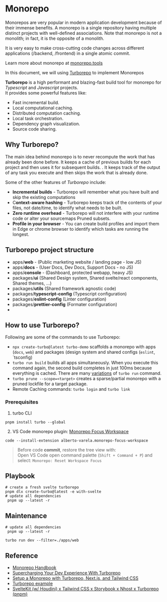 # Monorepo

Monorepos are very popular in modern application development because of their immense benefits.
A monorepo is a single repository having multiple distinct projects with well-defined associations.
Note that monorepo is not a monolith; in fact, it is the opposite of a monolith.

It is very easy to make cross-cutting code changes across different applications (/backend, /frontend) in a single atomic commit.

Learn more about monorepo at [monorepo.tools](https://monorepo.tools/)

In this document, we will using [Turborepo](https://turbo.build/) to implement Monorepos


**Turborepo** is a high performant and blazing-fast build tool for monorepo for *Typescript* and *Javascript* projects.  
It provides some powerful features like:

- Fast incremental build.
- Local computational caching.
- Distributed computation caching.
- Local task orchestration.
- Dependency graph visualization.
- Source code sharing.

## Why Turborepo?
The main idea behind monorepo is to never recompute the work that has already been done before. It keeps a cache of previous builds for each project and then uses it for subsequent builds. . It keeps track of the output of any task you execute and then skips the work that is already done.

Some of the other features of *Turborepo* include:
- **Incremental builds** - Turborepo will remember what you have built and skip the existing computations
- C**ontext-aware hashing** - Turborepo keeps track of the contents of your files, not date/time, to identify what needs to be built.
- **Zero runtime overhead** - Turborepo will not interfere with your runtime code or alter your sourcemaps
Pruned subsets. 
- **Profile in your browser** - You can create build profiles and import them in Edge or chrome browser to identify which tasks are running the longest.

## Turborepo project structure
- apps/**web** - (Public marketing website / landing page - low JS)
- apps/**docs** - (User Docs, Dev Docs, Support Docs - no JS)
- apps/**console** - (Dashboard, protected webapp, heavy JS)
- packages/**ui** (Shared Design system, Shared svelte/react components, Shared themes, …)
- packages/**utils** (Shared framework agnostic code)
- packages/**typescript-config** (Typescript configuration)
- packages/**eslint-config** (Linter configuration)
- packages/**prettier-config** (Formater configuration)
- 
## How to use Turborepo?
Following are some of the commands to use Turborepo:

- `npx create-turbo@latest turbo-demo` scaffolds a monorepo with apps (`docs`, `web`) and packages (design system and shared configs (`eslint`, `tsconfig)
- `turbo run build`  builds all apps simultaneously. When you execute this command again, the second build completes in just 100ms because everything is cached. There are many [variations](https://turborepo.org/docs/reference/command-line-reference) of `turbo run` command.
- `turbo prune --scope=<target>` creates a sparse/partial monorepo with a pruned lockfile for a target package.
- Remote Caching commands: `turbo login` and `turbo link`

### Prerequisites

1. turbo CLI
  ```shell
  pnpm install turbo --global
  ```
2. VS Code monorepo plugin: [Monorepo Focus Workspace](https://marketplace.visualstudio.com/items?itemName=alberto-varela.monorepo-focus-workspace)
  ```shell
  code --install-extension alberto-varela.monorepo-focus-workspace
  ```
> Before code **commit**, restore the tree view with:  
	Open VS Code open command palette (`Shift + Command + P`) and select: `Monorepo: Reset Workspace Focus` 

## Playbook  
```shell
# create a fresh svelte turborepo
pnpm dlx create-turbo@latest -e with-svelte
# update all dependencies 
 pnpm up --latest -r

```

## Maintenance  
```shell
# update all dependencies 
 pnpm up --latest -r
```

```shell
turbo run dev --filter=./apps/web
```

## Reference

- [Monorepo Handbook](https://turbo.build/repo/docs/handbook)
- [Supercharging Your Dev Experience With Turborepo](https://portal.gitnation.org/contents/supercharging-your-dev-experience-with-turborepo)
- [Setup a Monorepo with Turborepo, Next.js, and Tailwind CSS](https://mrizkiaiman.medium.com/setup-a-monorepo-with-turborepo-next-js-and-tailwind-css-5cd751d34bc9)
- [Turborepo example](https://medium.com/@bogdansikora/turborepo-example-9e3f446215df)
- [SvelteKit (w/ Houdini) x Tailwind CSS x Storybook x Nhost x Turborepo (pnpm)](https://github.com/usagizmo/webapp-template/tree/main)
